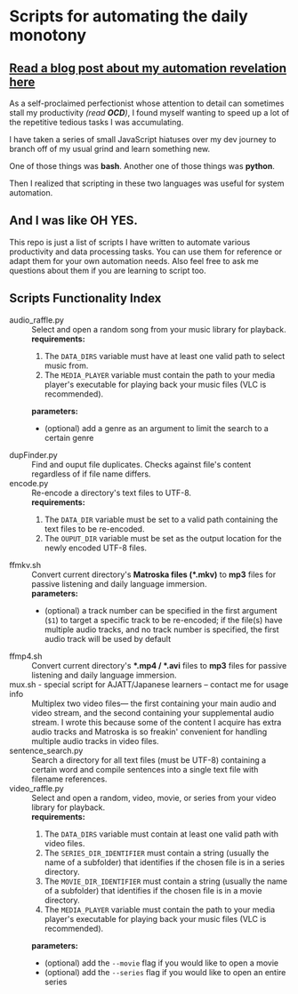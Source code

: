 # Scripts for automating the daily monotony

## [Read a blog post about my automation revelation here](https://theguyjin.com/scripting-to-automate-tasks/)

As a self-proclaimed perfectionist whose attention to detail can sometimes stall my productivity _(read **OCD**)_, I found myself wanting to speed up a lot of the repetitive tedious tasks I was accumulating.

I have taken a series of small JavaScript hiatuses over my dev journey to branch off of my usual grind and learn something new. 

One of those things was **bash**.
Another one of those things was **python**.

Then I realized that scripting in these two languages was useful for system automation.

## And I was like OH YES.

This repo is just a list of scripts I have written to automate various productivity and data processing tasks. You can use them for reference or adapt them for your own automation needs. Also feel free to ask me questions about them if you are learning to script too. 

## Scripts Functionality Index

<dl>
  <!-- COMING SOON
  <dt>aac_192k_vbr.sh</dt>
  <dd>Convert current directory's <i><b>FLAC</b></i> files to <i><b>m4a</b> (192kbps, aac, lossy)</i> for playback and portability.  
  </dd>  -->

  <dt>audio_raffle.py</dt>
  <dd>Select and open a random song from your music library for playback.<br>
    <b>requirements:</b><ol>
      <li>The <code>DATA_DIRS</code> variable must have at least one valid path to select music from. 
      <li>The <code>MEDIA_PLAYER</code> variable must contain the path to your media player's executable for playing back your music files (VLC is recommended).</li>
    </ol>
    <b>parameters:</b><ul>
      <li>(optional) add a genre as an argument to limit the search to a certain genre</li>
    </ul>
  </dd>

  <!-- COMING SOON
  <dt>bt_watch.sh / bt_watch_win10.sh</dt>
  <dd></dd>  -->

  <dt>dupFinder.py</dt>
  <dd>Find and ouput file duplicates. Checks against file's content regardless of if file name differs.</dd>

  <dt>encode.py</dt>
  <dd>Re-encode a directory's text files to UTF-8.<br>
    <b>requirements:</b><ol>
      <li>The <code>DATA_DIR</code> variable must be set to a valid path containing the text files to be re-encoded. 
      <li>The <code>OUPUT_DIR</code> variable must be set as the output location for the newly encoded UTF-8 files.</li>
    </ol>
  </dd>
    

  <dt>ffmkv.sh</dt>
  <dd>Convert current directory's <b>Matroska files (*.mkv)</b> to <b>mp3</b> files for passive listening and daily language immersion.<br>
  <b>parameters:</b><ul>
      <li>(optional) a track number can be specified in the first argument (<code>$1</code>) to target a specific track to be re-encoded; if the file(s) have multiple audio tracks, and no track number is specified, the first audio track will be used by default</li>  
  </ul>
  
  </dd>

  <dt>ffmp4.sh</dt>
  <dd>Convert current directory's <b>*.mp4 / *.avi</b> files to <b>mp3</b> files for passive listening and daily language immersion.</dd>

  <dt>mux.sh - special script for AJATT/Japanese learners – contact me for usage info</dt>
  <dd>Multiplex two video files— the first containing your main audio and video stream, and the second containing your supplemental audio stream. I wrote this because some of the content I acquire has extra audio tracks and Matroska is so freakin' convenient for handling multiple audio tracks in video files.</dd>


  <dt>sentence_search.py</dt>
  <dd>Search a directory for all text files (must be UTF-8) containing a certain word and compile sentences into a single text file with filename references.</dd>

  <dt>video_raffle.py</dt>
  <dd>Select and open a random, video, movie, or series from your video library for playback.<br>
    <b>requirements:</b><ol>
      <li>The <code>DATA_DIRS</code> variable must contain at least one valid path with video files.</li>
      <li>The <code>SERIES_DIR_IDENTIFIER</code> must contain a string (usually the name of a subfolder) that identifies if the chosen file is in a series directory.</li>
      <li>The <code>MOVIE_DIR_IDENTIFIER</code> must contain a string (usually the name of a subfolder) that identifies if the chosen file is in a movie directory.</li>
      <li>The <code>MEDIA_PLAYER</code> variable must contain the path to your media player's executable for playing back your music files (VLC is recommended).</li>
    </ol>
    <b>parameters:</b><ul>
      <li>(optional) add the <code>--movie</code> flag if you would like to open a movie</li>
      <li>(optional) add the <code>--series</code> flag if you would like to open an entire series</li>
    </ul>
  </dd>
</dl>

